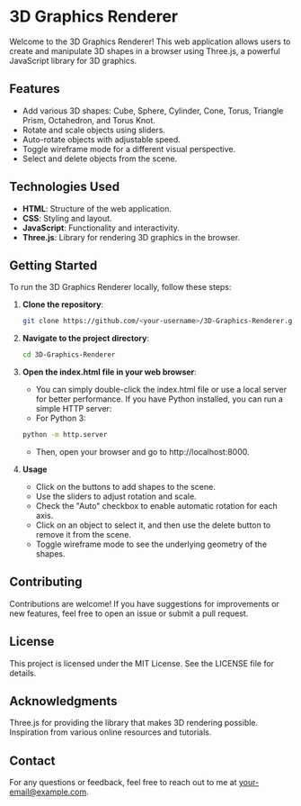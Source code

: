 # 3D Graphics Renderer

Welcome to the 3D Graphics Renderer! This web application allows users to create and manipulate 3D shapes in a browser using Three.js, a powerful JavaScript library for 3D graphics.

## Features

- Add various 3D shapes: Cube, Sphere, Cylinder, Cone, Torus, Triangle Prism, Octahedron, and Torus Knot.
- Rotate and scale objects using sliders.
- Auto-rotate objects with adjustable speed.
- Toggle wireframe mode for a different visual perspective.
- Select and delete objects from the scene.

## Technologies Used

- **HTML**: Structure of the web application.
- **CSS**: Styling and layout.
- **JavaScript**: Functionality and interactivity.
- **Three.js**: Library for rendering 3D graphics in the browser.

## Getting Started

To run the 3D Graphics Renderer locally, follow these steps:

1. **Clone the repository**:
   ```bash
   git clone https://github.com/<your-username>/3D-Graphics-Renderer.git
   ```
2. **Navigate to the project directory**:
   ```bash
   cd 3D-Graphics-Renderer
   ```
3. **Open the index.html file in your web browser**:
   - You can simply double-click the index.html file or use a local server for better performance.
If you have Python installed, you can run a simple HTTP server:
   - For Python 3:
   ```bash
   python -m http.server
   ```
   - Then, open your browser and go to http://localhost:8000.

4. **Usage**
   - Click on the buttons to add shapes to the scene.
   - Use the sliders to adjust rotation and scale.
   - Check the "Auto" checkbox to enable automatic rotation for each axis.
   - Click on an object to select it, and then use the delete button to remove it from the scene.
   - Toggle wireframe mode to see the underlying geometry of the shapes.

## Contributing
Contributions are welcome! If you have suggestions for improvements or new features, feel free to open an issue or submit a pull request.

## License
This project is licensed under the MIT License. See the LICENSE file for details.

## Acknowledgments
Three.js for providing the library that makes 3D rendering possible.
Inspiration from various online resources and tutorials.

## Contact
For any questions or feedback, feel free to reach out to me at your-email@example.com.

